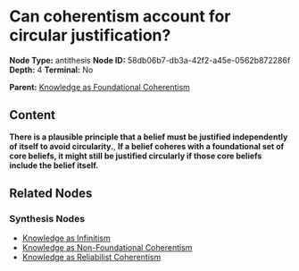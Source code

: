# Can coherentism account for circular justification?

**Node Type:** antithesis
**Node ID:** 58db06b7-db3a-42f2-a45e-0562b872286f
**Depth:** 4
**Terminal:** No

**Parent:** [Knowledge as Foundational Coherentism](knowledge-as-foundational-coherentism-synthesis-0d76d8c5-ff59-409d-9af1-3e46417323da.md)

## Content

**There is a plausible principle that a belief must be justified independently of itself to avoid circularity.**, **If a belief coheres with a foundational set of core beliefs, it might still be justified circularly if those core beliefs include the belief itself.**

## Related Nodes

### Synthesis Nodes

- [Knowledge as Infinitism](knowledge-as-infinitism-synthesis-e6868bd8-74e3-4554-a6f1-72356ec7bbb7.md)
- [Knowledge as Non-Foundational Coherentism](knowledge-as-non-foundational-coherentism-synthesis-4ab58b82-05f2-43df-b2c8-b1d8049ce998.md)
- [Knowledge as Reliabilist Coherentism](knowledge-as-reliabilist-coherentism-synthesis-2304d8e1-fe80-4903-a04e-a4ec8a393f78.md)

